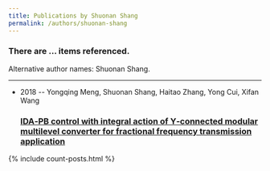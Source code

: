 ```yaml
---
title: Publications by Shuonan Shang
permalink: /authors/shuonan-shang
---
```


<h3 id="number-posts">There are ... items referenced.</h3>
<p id='info-authors'>Alternative author names: Shuonan Shang.</p>
<hr />
<ul class="post-list">
<li><span class='post-meta'>2018 -- Yongqing Meng, Shuonan Shang, Haitao Zhang, Yong Cui, Xifan Wang</span><h3><a class='post-link' href="{{ site.baseurl }}/ida-pb-control-with-integral-action-of-y-connected-modular-multilevel-converter-for-fractional-frequency-transmission-application">IDA‐PB control with integral action of Y‐connected modular multilevel converter for fractional frequency transmission application</a></h3></li>

</ul>
{% include count-posts.html %}
